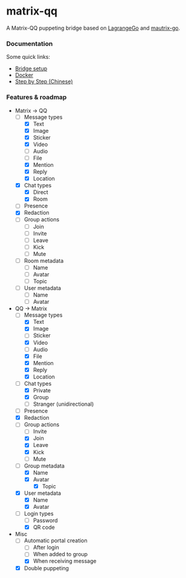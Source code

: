 # matrix-qq
A Matrix-QQ puppeting bridge based on [LagrangeGo](https://github.com/LagrangeDev/LagrangeGo) and [mautrix-go](https://github.com/mautrix/go).

### Documentation

Some quick links:

* [Bridge setup](https://docs.mau.fi/bridges/go/setup.html)
* [Docker](https://hub.docker.com/r/lxduo/matrix-qq)
* [Step by Step (Chinese)](https://duo.github.io/posts/matrix-qq-wechat/)

### Features & roadmap

* Matrix → QQ
  * [ ] Message types
    * [x] Text
    * [x] Image
    * [x] Sticker
    * [x] Video
    * [ ] Audio
    * [ ] File
    * [x] Mention
    * [x] Reply
    * [x] Location
  * [x] Chat types
	  * [x] Direct
	  * [x] Room
  * [ ] Presence
  * [x] Redaction
  * [ ] Group actions
    * [ ] Join
    * [ ] Invite
    * [ ] Leave
    * [ ] Kick
    * [ ] Mute
  * [ ] Room metadata
    * [ ] Name
    * [ ] Avatar
    * [ ] Topic
  * [ ] User metadata
    * [ ] Name
    * [ ] Avatar

* QQ → Matrix
  * [ ] Message types
    * [x] Text
    * [x] Image
    * [ ] Sticker
    * [x] Video
    * [ ] Audio
    * [x] File
    * [x] Mention
    * [x] Reply
    * [x] Location
  * [ ] Chat types
    * [x] Private
    * [x] Group
    * [ ] Stranger (unidirectional)
  * [ ] Presence
  * [x] Redaction
  * [ ] Group actions
    * [ ] Invite
    * [x] Join
    * [x] Leave
    * [x] Kick
    * [ ] Mute
  * [ ] Group metadata
    * [x] Name
    * [x] Avatar
	  * [x] Topic
  * [x] User metadata
    * [x] Name
    * [x] Avatar
  * [ ] Login types
	  * [ ] Password
	  * [x] QR code

* Misc
  * [ ] Automatic portal creation
    * [ ] After login
    * [ ] When added to group
    * [x] When receiving message
  * [x] Double puppeting
